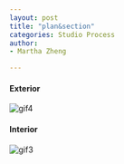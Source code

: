 ```yaml
---
layout: post
title: "plan&section"
categories: Studio Process
author:
- Martha Zheng

---
```


#### Exterior
![gif4](https://user-images.githubusercontent.com/90550813/135545460-a7c0fb88-8c07-4f98-933f-92cd74fa3e6c.gif)

#### Interior
![gif3](https://user-images.githubusercontent.com/90550813/135544849-eef3c7ca-a828-4adf-9a1c-6d9c207ce218.gif)

